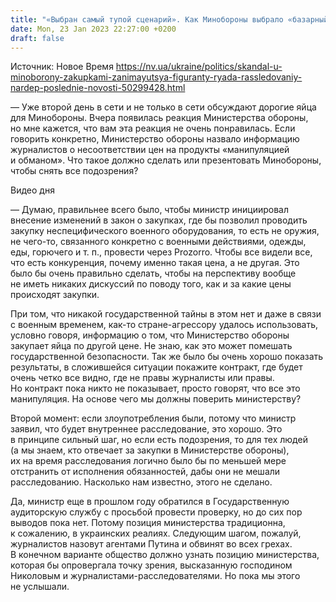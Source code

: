 ```yaml
---
title: "«Выбран самый тупой сценарий». Как Минобороны выбрало «базарный» уровень аргументации обвинения — интервью с Ярославом Юрчишиным"
date: Mon, 23 Jan 2023 22:27:00 +0200
draft: false
---
```

Источник: Новое Время https://nv.ua/ukraine/politics/skandal-u-minoborony-zakupkami-zanimayutsya-figuranty-ryada-rassledovaniy-nardep-poslednie-novosti-50299428.html


— Уже второй день в сети и не только в сети обсуждают дорогие яйца для Минобороны. Вчера появилась реакция Министерства обороны, но мне кажется, что вам эта реакция не очень понравилась. Если говорить конкретно, Министерство обороны назвало информацию журналистов о несоответствии цен на продукты «манипуляцией и обманом». Что такое должно сделать или презентовать Минобороны, чтобы снять все подозрения?

  Видео дня   

— Думаю, правильнее всего было, чтобы министр инициировал внесение изменений в закон о закупках, где бы позволил проводить закупку неспецифического военного оборудования, то есть не оружия, не чего-то, связанного конкретно с военными действиями, одежды, еды, горючего и т. п., провести через Prozorro. Чтобы все видели все, что есть конкуренция, почему именно такая цена, а не другая. Это было бы очень правильно сделать, чтобы на перспективу вообще не иметь никаких дискуссий по поводу того, как и за какие цены происходят закупки.

При том, что никакой государственной тайны в этом нет и даже в связи с военным временем, как-то стране-агрессору удалось использовать, условно говоря, информацию о том, что Министерство обороны закупает яйца по другой цене. Не знаю, как это может помешать государственной безопасности. Так же было бы очень хорошо показать результаты, в сложившейся ситуации покажите контракт, где будет очень четко все видно, где не правы журналисты или правы. Но контракт пока никто не показывает, просто говорят, что все это манипуляция. На основе чего мы должны поверить министерству?

Второй момент: если злоупотребления были, потому что министр заявил, что будет внутреннее расследование, это хорошо. Это в принципе сильный шаг, но если есть подозрения, то для тех людей (а мы знаем, кто отвечает за закупки в Министерстве обороны), их на время расследования логично было бы по меньшей мере отстранить от исполнения обязанностей, дабы они не мешали расследованию. Насколько нам известно, этого не сделано.

Да, министр еще в прошлом году обратился в Государственную аудиторскую службу с просьбой провести проверку, но до сих пор выводов пока нет. Потому позиция министерства традиционна, к сожалению, в украинских реалиях. Следующим шагом, пожалуй, журналистов назовут агентами Путина и обвинят во всех грехах. В конечном варианте общество должно узнать позицию министерства, которая бы опровергала точку зрения, высказанную господином Николовым и журналистами-расследователями. Но пока мы этого не услышали.

